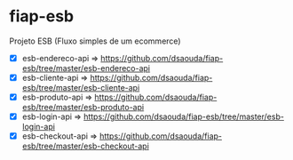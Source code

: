 # fiap-esb

Projeto ESB (Fluxo simples de um ecommerce)

- [x] esb-endereco-api 	=> https://github.com/dsaouda/fiap-esb/tree/master/esb-endereco-api
- [x] esb-cliente-api	=> https://github.com/dsaouda/fiap-esb/tree/master/esb-cliente-api
- [x] esb-produto-api 	=> https://github.com/dsaouda/fiap-esb/tree/master/esb-produto-api
- [x] esb-login-api		=> https://github.com/dsaouda/fiap-esb/tree/master/esb-login-api
- [x] esb-checkout-api	=> https://github.com/dsaouda/fiap-esb/tree/master/esb-checkout-api
